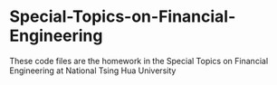 # Special-Topics-on-Financial-Engineering
These code files are the homework in the Special Topics on Financial Engineering at National Tsing Hua University

